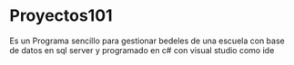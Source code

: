# Proyectos101
Es un Programa sencillo para gestionar bedeles de una escuela con base de datos en sql server y programado en c# con visual studio como ide
